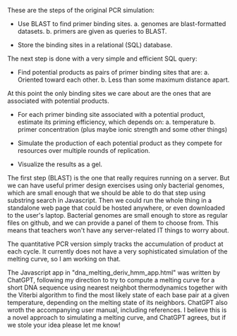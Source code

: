

These are the steps of the original PCR simulation:

* Use BLAST to find primer binding sites.
    a. genomes are blast-formatted datasets.
    b. primers are given as queries to BLAST.

* Store the binding sites in a relational (SQL) database.

The next step is done with a very simple and efficient SQL query:

* Find potential products as pairs of primer binding sites that are:
    a. Oriented toward each other.
    b. Less than some maximum distance apart.

At this point the only binding sites we care about are the ones that are associated with potential products.

* For each primer binding site associated with a potential product, estimate its priming efficiency, which depends on:
    a. temperature
    b. primer concentration
    (plus maybe ionic strength and some other things)

* Simulate the production of each potential product as they compete for resources over multiple rounds of replication.

* Visualize the results as a gel.

The first step (BLAST) is the one that really requires running on a server. But we can have useful primer design exercises using only bacterial genomes, which are small enough that we should be able to do that step using substring search in Javascript. Then we could run the whole thing in a standalone web page that could be hosted anywhere, or even downloaded to the user's laptop. Bacterial genomes are small enough to store as regular files on github, and we can provide a panel of them to choose from. This means that teachers won't have any server-related IT things to worry about.


The quantitative PCR version simply tracks the accumulation of product at each cycle. It currently does not have a very sophisticated simulation of the melting curve, so I am working on that.

The Javascript app in "dna_melting_deriv_hmm_app.html" was written by ChatGPT, following my direction to try to compute a melting curve for a short DNA sequence using nearest neighbot thermodynamics together with the Viterbi algorithm to find the most likely state of each base pair at a given temperature, depending on the melting state of its neighbors. ChatGPT also wroth the accompanying user manual, including references. I believe this is a novel approach to simulating a melting curve, and ChatGPT agrees, but if we stole your idea please let me know!
